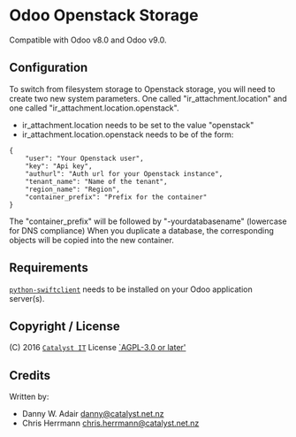 # Odoo Openstack Storage

Compatible with Odoo v8.0 and Odoo v9.0.

## Configuration
To switch from filesystem storage to Openstack storage, you will need to create two new system parameters.
One called "ir_attachment.location" and one called "ir_attachment.location.openstack".

* ir_attachment.location needs to be set to the value "openstack"
* ir_attachment.location.openstack needs to be of the form:
```
{
    "user": "Your Openstack user",
    "key": "Api key",
    "authurl": "Auth url for your Openstack instance",
    "tenant_name": "Name of the tenant",
    "region_name": "Region",
    "container_prefix": "Prefix for the container"
}
```

The "container_prefix" will be followed by "-yourdatabasename" (lowercase for DNS compliance)
When you duplicate a database, the corresponding objects will be copied into the new container.

## Requirements
[`python-swiftclient`](https://github.com/openstack/python-swiftclient) needs to be installed on your Odoo application server(s).

## Copyright / License
(C) 2016 [`Catalyst IT`](https://catalyst.net.nz/)
License [`AGPL-3.0 or later'](http://www.gnu.org/licenses/agpl.html)

## Credits
Written by:
* Danny W. Adair <danny@catalyst.net.nz>
* Chris Herrmann <chris.herrmann@catalyst.net.nz>
